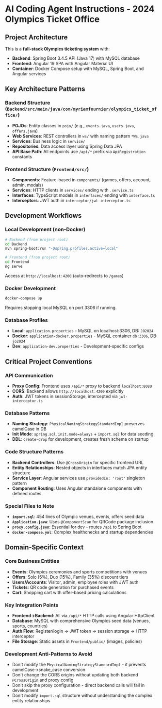 # AI Coding Agent Instructions - 2024 Olympics Ticket Office

## Project Architecture

This is a **full-stack Olympics ticketing system** with:
- **Backend**: Spring Boot 3.4.5 API (Java 17) with MySQL database
- **Frontend**: Angular 19 SPA with Angular Material UI
- **Container**: Docker Compose setup with MySQL, Spring Boot, and Angular services

## Key Architecture Patterns

### Backend Structure (`Backend/src/main/java/com/myriamfournier/olympics_ticket_office/`)
- **POJOs**: Entity classes in `pojo/` (e.g., `events.java`, `users.java`, `offers.java`)
- **Web Services**: REST controllers in `ws/` with naming pattern `*Ws.java`
- **Services**: Business logic in `service/` 
- **Repositories**: Data access layer using Spring Data JPA
- **API Base Path**: All endpoints use `/api/*` prefix via `ApiRegistration` constants

### Frontend Structure (`Frontend/src/`)
- **Components**: Feature-based in `components/` (games, offers, account, admin, modals)
- **Services**: HTTP clients in `services/` ending with `.service.ts`
- **Interfaces**: TypeScript models in `interfaces/` ending with `interface.ts`
- **Interceptors**: JWT auth in `interceptor/jwt-interceptor.ts`

## Development Workflows

### Local Development (non-Docker)
```bash
# Backend (from project root)
cd Backend
mvn spring-boot:run "-Dspring.profiles.active=local"

# Frontend (from project root) 
cd Frontend
ng serve
```
Access at `http://localhost:4200` (auto-redirects to `/games`)

### Docker Development
```bash
docker-compose up
```
Requires stopping local MySQL on port 3306 if running.

### Database Profiles
- **Local**: `application.properties` - MySQL on localhost:3306, DB: `JO2024`
- **Docker**: `application-docker.properties` - MySQL container `db:3306`, DB: `jo2024`
- **Dev**: `application-dev.properties` - Development-specific configs

## Critical Project Conventions

### API Communication
- **Proxy Config**: Frontend uses `/api/*` proxy to backend `localhost:8080`
- **CORS**: Backend allows `http://localhost:4200` explicitly
- **Auth**: JWT tokens in sessionStorage, intercepted via `jwt-interceptor.ts`

### Database Patterns
- **Naming Strategy**: `PhysicalNamingStrategyStandardImpl` preserves camelCase in DB
- **Init Mode**: `spring.sql.init.mode=always` + `import.sql` for data seeding
- **DDL**: `create-drop` for development, creates fresh schema on startup

### Code Structure Patterns
- **Backend Controllers**: Use `@CrossOrigin` for specific frontend URL
- **Entity Relationships**: Nested objects in interfaces match JPA entity structure
- **Service Layer**: Angular services use `providedIn: 'root'` singleton pattern
- **Component Routing**: Uses Angular standalone components with defined routes

### Special Files to Note
- **`import.sql`**: 454 lines of Olympic venues, events, offers seed data
- **`Application.java`**: Uses `@ComponentScan` for QRCode package inclusion  
- **`proxy.config.json`**: Essential for dev - routes `/api` to Spring Boot
- **`docker-compose.yml`**: Complex healthchecks and startup dependencies

## Domain-Specific Context

### Core Business Entities
- **Events**: Olympics ceremonies and sports competitions with venues
- **Offers**: Solo (5%), Duo (15%), Family (35%) discount tiers
- **Users/Accounts**: Visitor, admin, employee roles with JWT auth
- **Tickets**: QR code generation for purchased events
- **Cart**: Shopping cart with offer-based pricing calculations

### Key Integration Points
- **Frontend→Backend**: All via `/api/*` HTTP calls using Angular HttpClient
- **Database**: MySQL with comprehensive Olympics seed data (venues, sports, countries)
- **Auth Flow**: Register/login → JWT token → session storage → HTTP interceptor
- **File Storage**: Static assets in `Frontend/public/` (images, policies)

### Development Anti-Patterns to Avoid
- Don't modify the `PhysicalNamingStrategyStandardImpl` - it prevents camelCase→snake_case conversion
- Don't change the CORS origins without updating both backend `@CrossOrigin` and proxy config
- Don't skip the proxy configuration - direct backend calls will fail in development
- Don't modify `import.sql` structure without understanding the complex entity relationships
